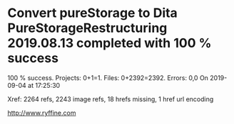 # Convert pureStorage to Dita PureStorageRestructuring 2019.08.13 completed with 100 % success

100 % success. Projects: 0+1=1.  Files: 0+2392=2392. Errors: 0,0  On 2019-09-04 at 17:25:30

Xref: 2264 refs, 2243 image refs, 18 hrefs missing, 1 href url encoding



http://www.ryffine.com
